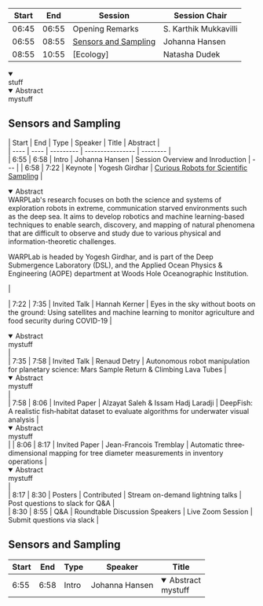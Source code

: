 | Start | End | Session | Session Chair | 
| ---- | ---- | --------- | ---------------- |  
| 06:45 | 06:55 |  Opening Remarks | S. Karthik Mukkavilli | 
| 06:55 | 08:55 | [Sensors and Sampling](#Sensors-and-Sampling) | Johanna Hansen |  
| 08:55 | 10:55 | [Ecology] | Natasha Dudek |   


<details open>
  <summary></summary>
  stuff
  </details>
  
  
  
<details open> <summary>Abstract</summary>mystuff</details>

## Sensors and Sampling
 | Start | End | Type | Speaker | Title | Abstract |    
 | ---- | ---- | --------- | ---------------- | -------- |  
 | 6:55 | 6:58 | Intro | Johanna Hansen | Session Overview and Inroduction |  --- | 
 | 6:58 | 7:22 | Keynote | Yogesh Girdhar | [Curious Robots for Scientific Sampling](http://warp.whoi.edu/) |  <details open> <summary>Abstract</summary>WARPLab's research focuses on both the science and systems of exploration robots in extreme, communication starved environments such as the deep sea. It aims to develop robotics and machine learning-based techniques to enable search, discovery, and mapping of natural phenomena that are difficult to observe and study due to various physical and information-theoretic challenges.

WARPLab is headed by Yogesh Girdhar, and is part of the Deep Submergence Laboratory (DSL), and the Applied Ocean Physics & Engineering (AOPE) department at Woods Hole Oceanographic Institution.</details> |  

 | 7:22 | 7:35 | Invited Talk | Hannah Kerner | Eyes in the sky without boots on the ground: Using satellites and machine learning to monitor agriculture and food security during COVID-19 | <details open> <summary>Abstract</summary>mystuff</details>  |  
  | 7:35 | 7:58 | Invited Talk | Renaud Detry | Autonomous robot manipulation for planetary science: Mars Sample Return & Climbing Lava Tubes | <details open> <summary>Abstract</summary>mystuff</details>  |  
  | 7:58 | 8:06 | Invited Paper | Alzayat Saleh & Issam Hadj Laradji | DeepFish: A realistic fish‑habitat dataset to evaluate algorithms for underwater visual analysis |  <details open> <summary>Abstract</summary>mystuff</details>  |
  | 8:06 | 8:17 | Invited Paper | Jean-Francois Tremblay | Automatic three‐dimensional mapping for tree diameter measurements in inventory operations | <details open> <summary>Abstract</summary>mystuff</details>  |    
  | 8:17 | 8:30 | Posters | Contributed | Stream on-demand lightning talks | Post questions to slack for Q&A |   
  | 8:30 | 8:55 | Q&A | Roundtable Discussion Speakers | Live Zoom Session  | Submit questions via slack |   

## Sensors and Sampling
 | Start | End | Type | Speaker | Title |   
 | ---- | ---- | --------- | ---------------- | -------- |  
 | 6:55 | 6:58 | Intro | Johanna Hansen | <details open> <summary>Abstract</summary>mystuff</details>  |
